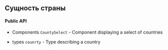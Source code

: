 ## Сущность страны

#### Public API
- Components
`CountySelect` - Component displaying a select of countries

- types
`counrty` - Type describing a country
